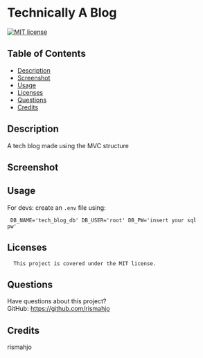# Technically A Blog

[![MIT license](https://img.shields.io/badge/License-MIT-blue.svg)](https://lbesson.mit-license.org/)

## Table of Contents

- [Description](#description)
- [Screenshot](#screenshot)
- [Usage](#usage)
- [Licenses](#licenses)
- [Questions](#questions)
- [Credits](#credits)

## Description

A tech blog made using the MVC structure

## Screenshot

## Usage

For devs: create an <code>.env</code> file using:

<code> DB_NAME='tech_blog_db' 
 DB_USER='root' 
 DB_PW='insert your sql pw'
</code>

## Licenses

      This project is covered under the MIT license.

## Questions

Have questions about this project?  
GitHub: https://github.com/rismahjo

## Credits

rismahjo
